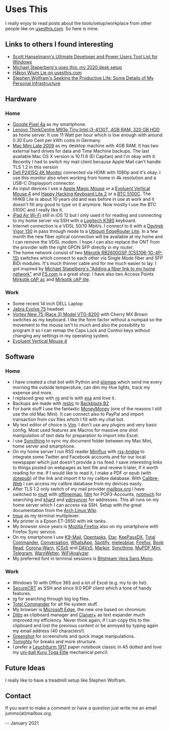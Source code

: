 # Uses This
I really enjoy to read posts about the tools/setup/workplace from other people like on [usesthis.com](https://usesthis.com/). So here is mine.

## Links to others I found interesting
- [Scott Hanselmann's Ultimate Developer and Power Users Tool List for Windows](https://www.hanselman.com/blog/scott-hanselmans-2021-ultimate-developer-and-power-users-tool-list-for-windows)
- [Michael Staperberg's uses this: my 2020 desk setup](https://michael.stapelberg.ch/posts/2020-05-23-desk-setup/)
- [Håkon Wium Lie on usesthis.com](https://usesthis.com/interviews/hakon.wium.lie/)
- [Stephen Wolfram's Seeking the Productive Life: Some Details of My Personal Infrastructure](https://writings.stephenwolfram.com/2019/02/seeking-the-productive-life-some-details-of-my-personal-infrastructure/)

## Hardware
### Home
- [Google Pixel 4a](https://store.google.com/product/pixel_4a) as my smartphone.
- [Lenovo ThinkCentre M93p Tiny Intel i3-4130T, 4GB RAM, 320 GB HDD](https://support.lenovo.com/de/de/solutions/pd027573-detailed-specifications-for-thinkcentre-m93-m93p-tiny-form-factor) as home server. It use 11 Watt per hour which is low enough with around 0.30 Euro Cent per kWh costs in Germany. 
- [Mac Mini Late 2009](https://everymac.com/systems/apple/mac_mini/specs/mac-mini-core-2-duo-2.53-late-2009-specs.html) as my desktop machine with 4GB RAM. It has two external hard drives for data and Time Machine backups. The last available Mac OS X version is 10.11.6 (El Capitan) and I'm okay with it. Recently I had to switch my mail client because Apple Mail can't handle TLS 1.2 in this version
- [Dell P2415Q 4K Monitor](https://www.dell.com/de-de/work/shop/cty/pdp/spd/dell-p2415q-monitor) connected via HDMI with 1080p and it's okay. I use this monitor also when working from home in 4k resolution and a USB-C Displayport connector.
- As input devices I use a [Apple Magic Mouse](https://en.wikipedia.org/wiki/Magic_Mouse) or a [Evoluent Vertical Mouse 4](https://evoluent.com/products/vm4r/) and [Happy Hacking Keyboard Lite 2](https://deskthority.net/wiki/HHKB_Lite) or a [BTC 5100C](http://deskthority.net/wiki/BTC_5100). The HHKB Lite is about 10 years old and was before in use at work and it doesn't fill any good to type on it anymore. Now mostly I use the BTC 5100C and I really like it.
- [iPad Air Wi-Fi](https://everymac.com/systems/apple/ipad/specs/apple-ipad-air-1st-gen-a1474-wi-fi-only-specs.html) still in iOS 12 but I only used it for reading and connecting to my home server via SSH with a [Logitech K380](https://support.logi.com/hc/en-us/articles/360051435873-Getting-Started-K380-Multi-Device-Bluetooth-Keyboard-for-Mac) keyboard.
- Internet connection is a VDSL 50/10 Mbit/s. I connect to it with a [Daytrek Vigor 130](https://www.draytek.de/vigor130.html) in pass through mode to a [Ubiquiti EdgeRouter Lite](https://www.ui.com/edgemax/edgerouter-lite/). In a few month the new fiber optical connection will be available at my home and I can remove the VDSL modem. I hope I can also replace the ONT from the provider with the right GPON SFP directly in my router.
- The home network consist of two [Mikrotik RB2600GSP (CSS106-1G-4P-1S)](https://mikrotik.com/product/RB260GSP) switches which connect to each other via Single Mode fiber and SFP BiDi modules. It's much thinner cable and for me much easier to lay. I got inspired by [Michael Stapelberg's "Adding a fiber link to my home network"](https://michael.stapelberg.ch/posts/2020-08-09-fiber-link-home-network/) and [FS.com](https://www.fs.com/) is a great shop. I have also two Access Points [Mirkotik cAP ac](https://mikrotik.com/product/cap_ac) and [Mirkotik cAP lite](https://mikrotik.com/product/RBcAPL-2nD-307).

### Work
- Some recent 14 inch DELL Laptop
- [Jabra Evolve 75](https://www.jabra.com/business/office-headsets/jabra-evolve/jabra-evolve-75) headset
- [Vortex New 75 (Race 3) Model VTG-8200](http://www.vortexgear.tw/vortex2_2.asp?kind=47&kind2=225&kind3=&kind4=1044) with Cherry MX Brown switches as my keyboard. I like the form factor without a numpad so the movement to the mouse isn't to much and also the possibility to program it so I can remap the Caps Lock and Control keys without changing any settings in my operating system.
- [Evoluent Vertical Mouse 4](https://evoluent.com/products/vm4r/)

## Software
### Home
- I have created a chat bot with Python and [slixmpp](https://slixmpp.readthedocs.io/) which send me every morning the outside temperature, can dim my Hue lights, track my expense and more.
- I replaced grep with [rg](https://github.com/BurntSushi/ripgrep) and ls with [exa](https://github.com/ogham/exa) and love it.
- Backups are made with [restic](https://restic.net/) to [Backblaze B2](https://www.backblaze.com/)
- For bank stuff I use the fantastic [MoneyMoney](https://moneymoney-app.com/) (one of the reasons I still use the old Mac Mini). It can connect also to PayPal and import transaction from csv files which I fill with my chat bot.
- My text editor of choice is [Vim](https://www.vim.org/). I don't use any plugins and very basic config. Most used features are Macros for massive one shot manipulation of text data for preparation to import into Excel.
- I use [Syncthing](https://en.wikipedia.org/wiki/Bitstream_Vera) to sync my document folder between my Mac Mini, home server and smartphone.
- On my home server I run RSS reader [Miniflux](https://en.wikipedia.org/wiki/Bitstream_Vera) with [rss-bridge](https://github.com/RSS-Bridge/rss-bridge/) to integrate some Twitter and Facebook accounts and for our local newspaper which just doesn't provide a rss feed. I save interesting links to things posted on webpages as text file and review it later, if it worth reading for me. If I would like to read it, I make a PDF or epub (with [dotepub](https://uniballco.com/kuru-toga-elite/)) of the link and import it to my calibre database. With [Calibre-Web](https://github.com/janeczku/calibre-web) I can access my calibre database from my devices easily.
- After TLS 1.2 only switch of my mail provider [mailbox.org](https://www.mailbox.org) I have switched to [mutt](http://www.mutt.org/) with [offlineimap](https://www.offlineimap.org/), [fdm](https://github.com/nicm/fdm) for POP3-Accounts, [notmuch](https://notmuchmail.org/) for searching and [khard](https://github.com/scheibler/khard/) and [vdirsyncer](https://github.com/pimutils/vdirsyncer) for addresses. This all runs on my home server which I can access via SSH. Setup with the great documentation from the [Arch Linux Wiki](https://wiki.archlinux.org/index.php/Mutt).
- [tmux](https://github.com/tmux/tmux) as my terminal multiplexer.
- My printer is a Epson ET-2650 with ink tanks.
- My browser since years is [Mozilla Firefox](https://www.mozilla.org/en-US/firefox/new/) also on my smartphone with Firefox Sync service.
- On my smartphone I use [K9-Mail](https://k9mail.app/), [Opentasks](https://opentasks.app/), [Etar](https://github.com/Etar-Group/Etar-Calendar), [KeePassDX](https://www.keepassdx.com/), [Total Commander](https://www.ghisler.com/), [Conversation](https://conversations.im/), [WhatsApp](https://www.whatsapp.com/), [Spotify](https://www.spotify.com/), [meteoblue](https://play.google.com/store/apps/details?id=com.meteoblue.droid&utm_source=Website&utm_campaign=Permanent), [Firefox](https://www.mozilla.org/en-US/firefox/mobile/), [Book Read](https://play.google.com/store/apps/details?id=com.github.axet.bookreader&hl=en_US&gl=US), [Corona-Warn](https://www.coronawarn.app/), [ICSx5](https://icsx5.bitfire.at/) and [DAVx5](https://www.davx5.com/), [Markor](https://github.com/gsantner/markor), [Syncthing](https://syncthing.net/), [MuPDF Mini](https://mupdf.com/), [Telegram](https://telegram.org/), [WarnWetter](https://www.warnwetterapp.de/), [WiFiAnalyzer](https://play.google.com/store/apps/details?id=com.vrem.wifianalyzer&hl=de&gl=US)
- My preferred font in terminal sessions is [Bitstream Vera Sans Mono](https://en.wikipedia.org/wiki/Bitstream_Vera).

### Work
- Windows 10 with Office 365 and a lot of Excel (e.g. my to do list).
- [SecureCRT](https://www.vandyke.com/products/securecrt/) as SSH and since 9.0 RDP client which a tone of handy features.
- [rg](https://github.com/BurntSushi/ripgrep) for searching through big log files.
- [Total Commander](https://www.ghisler.com/) for all file system stuff.
- My browser is [Microsoft Edge](https://www.microsoft.com/en-US/edge), the new one based on chromium.
- [Ditto](https://ditto-cp.sourceforge.io/) as clipboard manager and [Claiver+](https://gryder.org/software/clavier-plus/?lang=en) as text expander much improved my efficiency. Never think again, if I can copy this to the clipboard and lost the previous content or be annoyed by typing again my email address (40 characters!).
- [Greenshot](https://getgreenshot.org/) for screenshots and quick image manipulations.
- [Tomighty](https://tomighty.github.io/) for breaks and more structure.
- I prefer a [Leuchtturm 1917](https://www.leuchtturm1917.de) paper notebook classic in A5 dotted and love my [uni-ball Kuru Toga Elite](https://uniballco.com/kuru-toga-elite/) mechanical pencil.

## Future Ideas
I really like to have a treadmill setup like Stephen Wolfram.

## Contact
If you want to make a comment or have a question just write me an email jummo(at)mailbox.org.

--
January 2021
